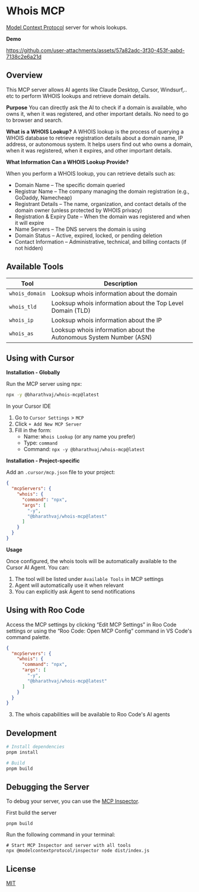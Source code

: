 # Whois MCP

[Model Context Protocol](https://modelcontextprotocol.io) server for whois lookups.

**Demo**

https://github.com/user-attachments/assets/57a82adc-3f30-453f-aabd-7138c2e6a21d

## Overview

This MCP server allows AI agents like Claude Desktop, Cursor, Windsurf,.. etc to perform WHOIS lookups and retrieve domain details. 

**Purpose**
You can directly ask the AI to check if a domain is available, who owns it, when it was registered, and other important details. No need to go to browser and search.

**What is a WHOIS Lookup?**
A WHOIS lookup is the process of querying a WHOIS database to retrieve registration details about a domain name, IP address, or autonomous system. It helps users find out who owns a domain, when it was registered, when it expires, and other important details.

**What Information Can a WHOIS Lookup Provide?**

When you perform a WHOIS lookup, you can retrieve details such as:

- Domain Name – The specific domain queried
- Registrar Name – The company managing the domain registration (e.g., GoDaddy, Namecheap)
- Registrant Details – The name, organization, and contact details of the domain owner (unless protected by WHOIS privacy)
- Registration & Expiry Date – When the domain was registered and when it will expire
- Name Servers – The DNS servers the domain is using
- Domain Status – Active, expired, locked, or pending deletion
- Contact Information – Administrative, technical, and billing contacts (if not hidden)

## Available Tools

| Tool                  | Description                                |
| --------------------- | ------------------------------------------ |
| `whois_domain`        | Looksup whois information about the domain |
| `whois_tld`           | Looksup whois information about the Top Level Domain (TLD)    |
| `whois_ip`            | Looksup whois information about the IP     |
| `whois_as`            | Looksup whois information about the Autonomous System Number (ASN)     |

## Using with Cursor

**Installation - Globally**

Run the MCP server using npx:

```bash
npx -y @bharathvaj/whois-mcp@latest
```

In your Cursor IDE

1. Go to `Cursor Settings` > `MCP`
2. Click `+ Add New MCP Server`
3. Fill in the form:
   - Name: `Whois Lookup` (or any name you prefer)
   - Type: `command`
   - Command: `npx -y @bharathvaj/whois-mcp@latest`


**Installation - Project-specific**

Add an `.cursor/mcp.json` file to your project:

```json
{
  "mcpServers": {
    "whois": {
      "command": "npx",
      "args": [
        "-y",
        "@bharathvaj/whois-mcp@latest"
      ]
    }
  }
}
```

**Usage**

Once configured, the whois tools will be automatically available to the Cursor AI Agent. You can:

1. The tool will be listed under `Available Tools` in MCP settings
2. Agent will automatically use it when relevant
3. You can explicitly ask Agent to send notifications

## Using with Roo Code
Access the MCP settings by clicking “Edit MCP Settings” in Roo Code settings or using the “Roo Code: Open MCP Config” command in VS Code's command palette.

```json
{
  "mcpServers": {
    "whois": {
      "command": "npx",
      "args": [
        "-y",
        "@bharathvaj/whois-mcp@latest"
      ]
    }
  }
}
```
3. The whois capabilities will be available to Roo Code's AI agents

## Development

```bash
# Install dependencies
pnpm install

# Build
pnpm build

```

## Debugging the Server

To debug your server, you can use the [MCP Inspector](https://github.com/modelcontextprotocol/inspector).

First build the server

```
pnpm build
```

Run the following command in your terminal:

```
# Start MCP Inspector and server with all tools
npx @modelcontextprotocol/inspector node dist/index.js
```

## License

[MIT](LICENSE)
